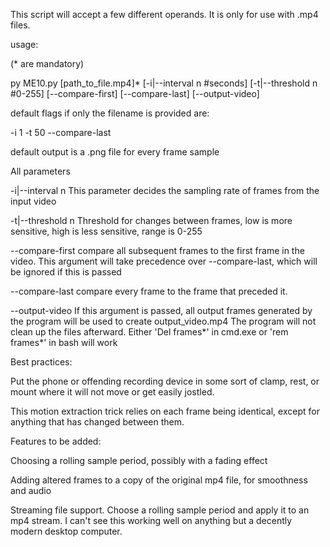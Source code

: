 This script will accept a few different operands. It is only for use with .mp4 files.


usage:

(* are mandatory)

py ME10.py [path_to_file.mp4]* [-i|--interval n #seconds] [-t|--threshold n #0-255] [--compare-first] [--compare-last] [--output-video]


default flags if only the filename is provided are:

-i 1 -t 50 --compare-last 


default output is a .png file for every frame sample


All parameters

-i|--interval n            This parameter decides the sampling rate of frames from the input video

-t|--threshold n            Threshold for changes between frames, low is more sensitive, high is less sensitive, range is 0-255

--compare-first            compare all subsequent frames to the first frame in the video. This argument will take precedence over --compare-last, which will be ignored if this is passed

--compare-last            compare every frame to the frame that preceded it. 

--output-video            If this argument is passed, all output frames generated by the program will be used to create output_video.mp4
                  The program will not clean up the files afterward. Either 'Del frames*' in cmd.exe or 'rem frames*' in bash will work



Best practices: 


Put the phone or offending recording device in some sort of clamp, rest, or mount where it will not move or get easily jostled.

This motion extraction trick relies on each frame being identical, except for anything that has changed between them.



Features to be added: 


Choosing a rolling sample period, possibly with a fading effect

Adding altered frames to a copy of the original mp4 file, for smoothness and audio

Streaming file support. Choose a rolling sample period and apply it to an mp4 stream. I can't see this working well on anything but a decently modern desktop computer.
